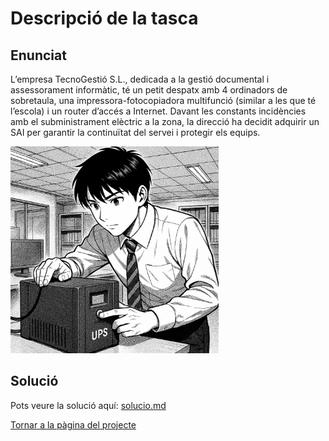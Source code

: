 # Descripció de la tasca
## Enunciat
L’empresa TecnoGestió S.L., dedicada a la gestió documental i assessorament informàtic, té un petit despatx amb 4 ordinadors de sobretaula, una impressora-fotocopiadora multifunció (similar a les que té l’escola) i un router d’accés a Internet. Davant les constants incidències amb el subministrament elèctric a la zona, la direcció ha decidit adquirir un SAI per garantir la continuïtat del servei i protegir els equips.

![Prueba](img/slecciodunSAI.png)

## Solució
Pots veure la solució aquí: [solucio.md](solucio.md)

[Tornar a la pàgina del projecte](../README.md)